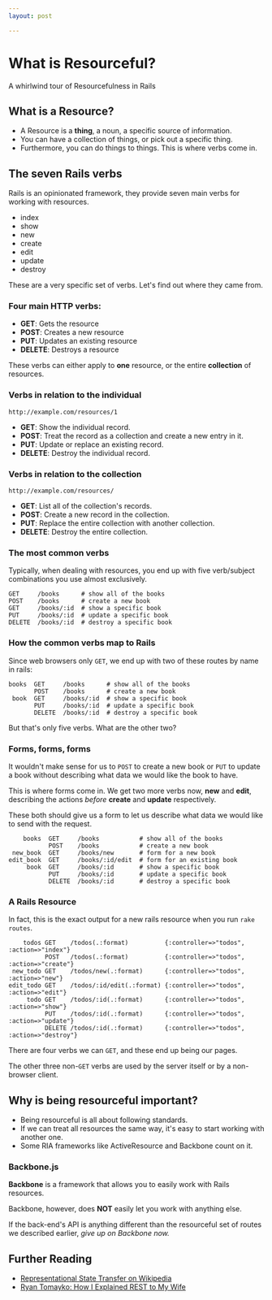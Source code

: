 ```yaml
---
layout: post

---
```


# What is Resourceful?

A whirlwind tour of Resourcefulness in Rails

## What is a Resource?

- A Resource is a **thing**, a noun, a specific source of information.
- You can have a collection of things, or pick out a specific thing.
- Furthermore, you can do things to things. This is where verbs come in.

## The seven Rails verbs

Rails is an opinionated framework, they provide seven main verbs for working with resources.

- index
- show
- new
- create
- edit
- update
- destroy

These are a very specific set of verbs. Let's find out where they came from.

### Four main HTTP verbs:

- **GET**: Gets the resource
- **POST**: Creates a new resource
- **PUT**: Updates an existing resource
- **DELETE**: Destroys a resource

These verbs can either apply to **one** resource, or the entire **collection** of resources.

### Verbs in relation to the individual

`http://example.com/resources/1`

- **GET**: Show the individual record.
- **POST**: Treat the record as a collection and create a new entry in it.
- **PUT**: Update or replace an existing record.
- **DELETE**: Destroy the individual record.

### Verbs in relation to the collection

`http://example.com/resources/`

- **GET**: List all of the collection's records.
- **POST**: Create a new record in the collection.
- **PUT**: Replace the entire collection with another collection.
- **DELETE**: Destroy the entire collection.

### The most common verbs

Typically, when dealing with resources, you end up with five verb/subject combinations you use almost exclusively.

~~~~
GET     /books      # show all of the books
POST    /books      # create a new book
GET     /books/:id  # show a specific book
PUT     /books/:id  # update a specific book
DELETE  /books/:id  # destroy a specific book
~~~~

### How the common verbs map to Rails

Since web browsers only `GET`, we end up with two of these routes by name in rails:

~~~~
books  GET     /books      # show all of the books
       POST    /books      # create a new book
 book  GET     /books/:id  # show a specific book
       PUT     /books/:id  # update a specific book
       DELETE  /books/:id  # destroy a specific book
~~~~

But that's only five verbs. What are the other two?

### Forms, forms, forms

It wouldn't make sense for us to `POST` to create a new book or `PUT` to update a book without describing what data we would like the book to have.

This is where forms come in. We get two more verbs now, **new** and **edit**, describing the actions *before* **create** and **update** respectively.

These both should give us a form to let us describe what data we would like to send with the request.

~~~~
    books  GET     /books           # show all of the books
           POST    /books           # create a new book
 new_book  GET     /books/new       # form for a new book
edit_book  GET     /books/:id/edit  # form for an existing book
     book  GET     /books/:id       # show a specific book
           PUT     /books/:id       # update a specific book
           DELETE  /books/:id       # destroy a specific book
~~~~

### A Rails Resource

In fact, this is the exact output for a new rails resource when you run `rake routes`.

~~~~
    todos GET    /todos(.:format)          {:controller=>"todos", :action=>"index"}
          POST   /todos(.:format)          {:controller=>"todos", :action=>"create"}
 new_todo GET    /todos/new(.:format)      {:controller=>"todos", :action=>"new"}
edit_todo GET    /todos/:id/edit(.:format) {:controller=>"todos", :action=>"edit"}
     todo GET    /todos/:id(.:format)      {:controller=>"todos", :action=>"show"}
          PUT    /todos/:id(.:format)      {:controller=>"todos", :action=>"update"}
          DELETE /todos/:id(.:format)      {:controller=>"todos", :action=>"destroy"}
~~~~

There are four verbs we can `GET`, and these end up being our pages. 

The other three non-`GET` verbs are used by the server itself or by a non-browser client.

## Why is being resourceful important?

- Being resourceful is all about following standards.
- If we can treat all resources the same way, it's easy to start working with another one.
- Some RIA frameworks like ActiveResource and Backbone count on it.

### Backbone.js

**Backbone** is a framework that allows you to easily work with Rails resources.

Backbone, however, does **NOT** easily let you work with anything else.

If the back-end's API is anything different than the resourceful set of routes we described earlier, *give up on Backbone now.*

<!--
	TODO more stuff here?
-->

## Further Reading

- [Representational State Transfer on Wikipedia](http://en.wikipedia.org/wiki/Representational_State_Transfer)
- [Ryan Tomayko: How I Explained REST to My Wife](http://tomayko.com/writings/rest-to-my-wife)